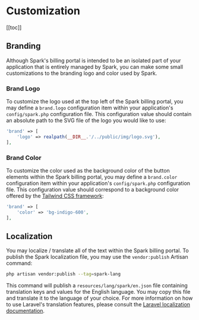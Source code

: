 # Customization

[[toc]]

## Branding

Although Spark's billing portal is intended to be an isolated part of your application that is entirely managed by Spark, you can make some small customizations to the branding logo and color used by Spark.

### Brand Logo

To customize the logo used at the top left of the Spark billing portal, you may define a `brand.logo` configuration item within your application's `config/spark.php` configuration file. This configuration value should contain an absolute path to the SVG file of the logo you would like to use:

```php
'brand' => [
    'logo' => realpath(__DIR__.'/../public/img/logo.svg'),
],
```

### Brand Color

To customize the color used as the background color of the button elements within the Spark billing portal, you may define a `brand.color` configuration item within your application's `config/spark.php` configuration file. This configuration value should correspond to a background color offered by the [Tailwind CSS framework](https://tailwindcss.com/docs/customizing-colors):

```php
'brand' => [
    'color' => 'bg-indigo-600',
],
```

## Localization

You may localize / translate all of the text within the Spark billing portal. To publish the Spark localization file, you may use the `vendor:publish` Artisan command:

```bash
php artisan vendor:publish --tag=spark-lang
```

This command will publish a `resources/lang/spark/en.json` file containing translation keys and values for the English language. You may copy this file and translate it to the language of your choice. For more information on how to use Laravel's translation features, please consult the [Laravel localization documentation](https://laravel.com/docs/localization#using-translation-strings-as-keys).